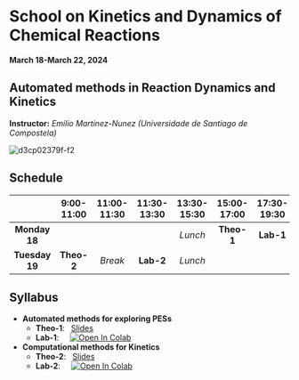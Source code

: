 # School on Kinetics and Dynamics of Chemical Reactions
**March 18-March 22, 2024**<br>


## Automated methods in Reaction Dynamics and Kinetics
**Instructor:** _Emilio Martinez-Nunez (Universidade de Santiago de Compostela)_


![d3cp02379f-f2](https://github.com/emartineznunez/MTC-2024/assets/50674314/df15da09-b195-4e97-b962-b7cad2147ae7)

## Schedule 




| | **9:00-11:00** | **11:00-11:30**  |**11:30-13:30**   |**13:30-15:30**   |**15:00-17:00**   |**17:30-19:30**   |
|:---:|:---:|:---:|:---:|:---:|:---:|:---:|
|**Monday 18**   | ||  |_Lunch_|**Theo-1**  |**Lab-1**  |
|**Tuesday 19**  | **Theo-2** |_Break_ | **Lab-2** | _Lunch_|||


## Syllabus


* **Automated methods for exploring PESs**<br>
  * **Theo-1**:&nbsp;&nbsp;&nbsp;[Slides](https://github.com/emartineznunez/MTC-2024/raw/main/Session1/Automated_methods.pdf)
  * **Lab-1**:&nbsp;&nbsp;&nbsp;&nbsp;&nbsp;[![Open In Colab](https://colab.research.google.com/assets/colab-badge.svg)](https://colab.research.google.com/github/emartineznunez/AutoMeKin/blob/master/AutoMeKin.ipynb)<br>
* **Computational methods for Kinetics**<br>
  * **Theo-2**:&nbsp;&nbsp;&nbsp;[Slides](https://github.com/emartineznunez/MTC-2024/raw/main/Session2/Computational_Kinetics.pdf)
  * **Lab-2**:&nbsp;&nbsp;&nbsp;&nbsp;&nbsp;[![Open In Colab](https://colab.research.google.com/assets/colab-badge.svg)](https://colab.research.google.com/github/emartineznunez/MTC-2024/blob/main/Session2/AutoMeKin2.ipynb)<br>


